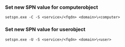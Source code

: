 ### Set new SPN value for computerobject
```
setspn.exe -C -S <service>/<fqdn> <domain>\<computer>
```

### Set new SPN value for userobject
```
setspn.exe -U -S <service>/<fqdn> <domain>\<user>
```
